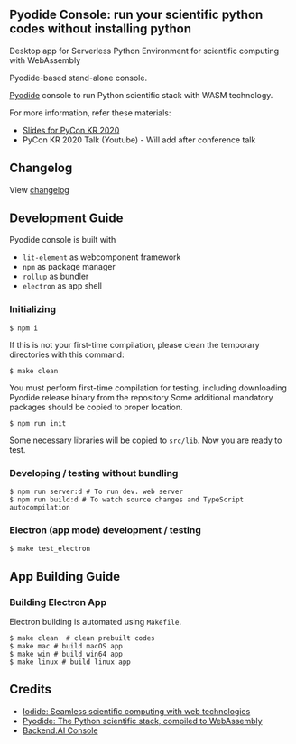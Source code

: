 ## Pyodide Console: run your scientific python codes without installing python

Desktop app for Serverless Python Environment for scientific computing with WebAssembly

Pyodide-based stand-alone console.

[Pyodide](https://github.com/iodide-project/pyodide) console to run Python scientific stack with WASM technology.

For more information, refer these materials:

 * [Slides for PyCon KR 2020](https://speakerdeck.com/inureyes/creating-a-serverless-python-environment-for-scientific-computing-with-webassembly-for-data-scientists-and-python-lovers)
 * PyCon KR 2020 Talk (Youtube) - Will add after conference talk

## Changelog

View [changelog](https://github.com/inureyes/pyodide-console/blob/main/CHANGELOG.md)

## Development Guide

Pyodide console is built with
 * `lit-element` as webcomponent framework
 * `npm` as package manager
 * `rollup` as bundler
 * `electron` as app shell

### Initializing

```
$ npm i
```

If this is not your first-time compilation, please clean the temporary directories with this command:

```
$ make clean
```

You must perform first-time compilation for testing, including downloading Pyodide release binary from the repository Some additional mandatory packages should be copied to proper location.

```
$ npm run init
```

Some necessary libraries will be copied to `src/lib`. Now you are ready to test.

### Developing / testing without bundling

```
$ npm run server:d # To run dev. web server
$ npm run build:d # To watch source changes and TypeScript autocompilation
```

### Electron (app mode) development / testing

```
$ make test_electron
```

## App Building Guide
### Building Electron App

Electron building is automated using `Makefile`.

```
$ make clean  # clean prebuilt codes
$ make mac # build macOS app
$ make win # build win64 app
$ make linux # build linux app
```

## Credits

 * [Iodide: Seamless scientific computing with web technologies](https://github.com/iodide-project)
 * [Pyodide: The Python scientific stack, compiled to WebAssembly](https://github.com/iodide-project/pyodide)
 * [Backend.AI Console](https://github.com/lablup/backend.ai-console)
